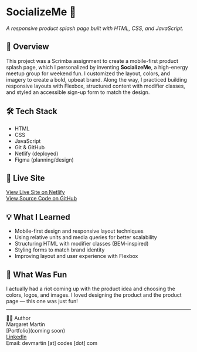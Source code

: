 # SocializeMe 🎉  
*A responsive product splash page built with HTML, CSS, and JavaScript.*

## 📍 Overview
This project was a Scrimba assignment to create a mobile-first product splash page, which I personalized by inventing **SocializeMe**, 
a high-energy meetup group for weekend fun. I customized the layout, colors, and imagery to create a bold, upbeat brand. 
Along the way, I practiced building responsive layouts with Flexbox, structured content with modifier classes, 
and styled an accessible sign-up form to match the design.

## 🛠️ Tech Stack
- HTML  
- CSS  
- JavaScript  
- Git & GitHub  
- Netlify (deployed)  
- Figma (planning/design)

## 🔗 Live Site
[View Live Site on Netlify](https://delightful-crepe-fb448d.netlify.app/)  
[View Source Code on GitHub](https://github.com/martymar-beep/Splash-Page)

## 💡 What I Learned
- Mobile-first design and responsive layout techniques
- Using relative units and media queries for better scalability
- Structuring HTML with modifier classes (BEM-inspired)
- Styling forms to match brand identity
- Improving layout and user experience with Flexbox

## 🎨 What Was Fun
I actually had a riot coming up with the product idea and choosing the colors, logos, and images. 
I loved designing the product and the product page — this one was just fun!

---
🙋‍♀️ Author  
Margaret Martin  
[Portfolio](coming soon)  
[LinkedIn]([https://www.linkedin.com/in/margaret-martin-55807438/])  
Email: devmartin [at] codes [dot] com  

